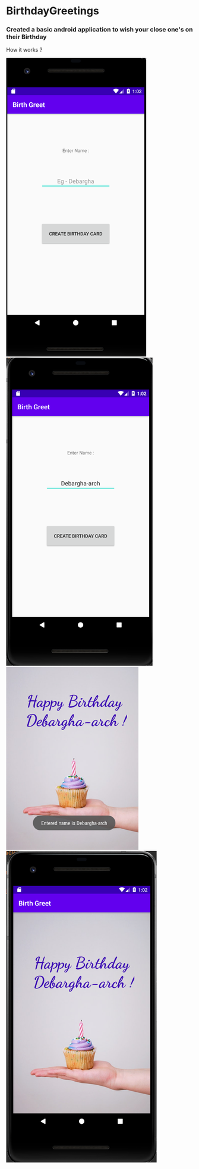 # BirthdayGreetings
### Created a  basic android application to wish your close one's on their Birthday

How it works ?

<img src="readme_images/display4.png" >
<img src="readme_images/display1.png" >
<img src="readme_images/display3.png" >
<img src="readme_images/display2.png" >
